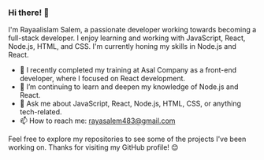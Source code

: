 ### Hi there! 👋

I'm Rayaalislam  Salem, a passionate developer working towards becoming a full-stack developer. I enjoy learning and working with JavaScript, React, Node.js, HTML, and CSS. I'm currently honing my skills in Node.js and React.

- 🔭 I recently completed my training at Asal Company as a front-end developer, where I focused on React development.
- 🌱 I’m continuing to learn and deepen my knowledge of Node.js and React.
- 💬 Ask me about JavaScript, React, Node.js, HTML, CSS, or anything tech-related.
- 📫 How to reach me: rayasalem483@gmail.com

Feel free to explore my repositories to see some of the projects I've been working on. Thanks for visiting my GitHub profile! 😊
